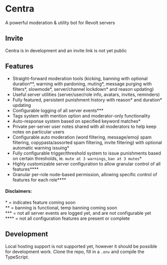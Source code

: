 # Centra
A powerful moderation & utility bot for Revolt servers

## Invite
Centra is in development and an invite link is not yet public

## Features
- Straight-forward moderation tools (kicking, banning with optional duration**, warning with pardoning, muting*, message purging with filters*, slowmode*, server/channel lockdown* and reason updating)
- Useful server utilities (server/user/role info, avatars, invites, reminders)
- Fully featured, persistent punishment history with reason* and duration* updating
- Configurable logging of all server events***
- Tags system with mention option and moderator-only functionality
- Auto-response system based on specified keyword matches*
- Private per-server user notes shared with all moderators to help keep notes on particular users
- Configurable auto moderation (word filtering, message/emoji spam filtering, copypasta/assorted spam filtering, invite filtering) with optional automatic warning issuing*
- Fully configurable trigger/threshold system to issue punishments based on certain thresholds, ie. `mute at 3 warnings`, `ban at 3 mutes`*
- Highly customizable server configuration to allow granular control of all features****
- Granular per-role node-based permission, allowing specific control of features for each role**** 

#### Disclaimers:
\* = indicates feature coming soon  
\*\* = banning is functional, temp banning coming soon  
\*\*\* = not all server events are logged yet, and are not configurable yet  
\*\*\*\* = not all configuration features are present or complete  

## Development
Local hosting support is not supported yet, however it should be possible for development work. Clone the repo, fill in a `.env` and compile the TypeScript.